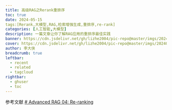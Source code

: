 ```yaml
---
title: 高级RAG之Rerank重排序
toc: true
date: 2024-05-15
tags:[Rerank,大模型,RAG,检索增强生成,重排序,re-rank]
categories: [人工智能,大模型]
description: 一篇文章让你了解RAG应用的重排序最佳实践
banner: https://cdn.jsdelivr.net/gh/lizhe2004/pic-repo@master/imgs/20240515135124.png
cover: https://cdn.jsdelivr.net/gh/lizhe2004/pic-repo@master/imgs/20240515135124.png
author: 李大侠
breadcrumb: true
leftbar:
  - recent
  - related
  - tagcloud
rightbar:
  - ghuser
  - toc
---
```


参考文献
[# Advanced RAG 04: Re-ranking](https://webcache.googleusercontent.com/search?q=cache:https%3A%2F%2Fpub.towardsai.net%2Fadvanced-rag-04-re-ranking-85f6ae8170b1)
